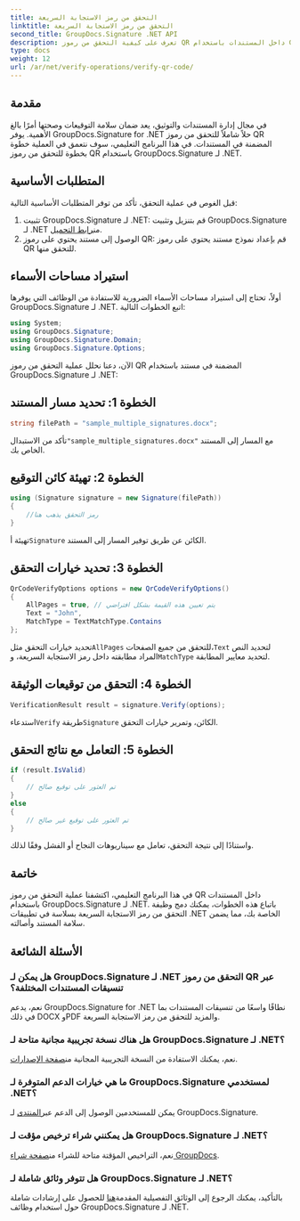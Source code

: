 ```yaml
---
title: التحقق من رمز الاستجابة السريعة
linktitle: التحقق من رمز الاستجابة السريعة
second_title: GroupDocs.Signature .NET API
description: تعرف على كيفية التحقق من رموز QR داخل المستندات باستخدام GroupDocs.Signature لـ .NET. برنامج تعليمي شامل مع دليل خطوة بخطوة.
type: docs
weight: 12
url: /ar/net/verify-operations/verify-qr-code/
---
```

## مقدمة
في مجال إدارة المستندات والتوثيق، يعد ضمان سلامة التوقيعات وصحتها أمرًا بالغ الأهمية. يوفر GroupDocs.Signature for .NET حلاً شاملاً للتحقق من رموز QR المضمنة في المستندات. في هذا البرنامج التعليمي، سوف نتعمق في العملية خطوة بخطوة للتحقق من رموز QR باستخدام GroupDocs.Signature لـ .NET.
## المتطلبات الأساسية
قبل الغوص في عملية التحقق، تأكد من توفر المتطلبات الأساسية التالية:
1.  تثبيت GroupDocs.Signature لـ .NET: قم بتنزيل وتثبيت GroupDocs.Signature لـ .NET من[رابط التحميل](https://releases.groupdocs.com/signature/net/).
2. الوصول إلى مستند يحتوي على رموز QR: قم بإعداد نموذج مستند يحتوي على رموز QR للتحقق منها. 

## استيراد مساحات الأسماء
أولاً، تحتاج إلى استيراد مساحات الأسماء الضرورية للاستفادة من الوظائف التي يوفرها GroupDocs.Signature لـ .NET. اتبع الخطوات التالية:

```csharp
using System;
using GroupDocs.Signature;
using GroupDocs.Signature.Domain;
using GroupDocs.Signature.Options;
```


الآن، دعنا نحلل عملية التحقق من رموز QR المضمنة في مستند باستخدام GroupDocs.Signature لـ .NET:
## الخطوة 1: تحديد مسار المستند
```csharp
string filePath = "sample_multiple_signatures.docx";
```
 تأكد من الاستبدال`"sample_multiple_signatures.docx"` مع المسار إلى المستند الخاص بك.
## الخطوة 2: تهيئة كائن التوقيع
```csharp
using (Signature signature = new Signature(filePath))
{
    //رمز التحقق يذهب هنا
}
```
 تهيئة أ`Signature` الكائن عن طريق توفير المسار إلى المستند.
## الخطوة 3: تحديد خيارات التحقق
```csharp
QrCodeVerifyOptions options = new QrCodeVerifyOptions()
{
    AllPages = true, // يتم تعيين هذه القيمة بشكل افتراضي
    Text = "John",
    MatchType = TextMatchType.Contains
};
```
 تحديد خيارات التحقق مثل`AllPages` للتحقق من جميع الصفحات،`Text` لتحديد النص المراد مطابقته داخل رمز الاستجابة السريعة، و`MatchType` لتحديد معايير المطابقة.
## الخطوة 4: التحقق من توقيعات الوثيقة
```csharp
VerificationResult result = signature.Verify(options);
```
 استدعاء`Verify` طريقة`Signature` الكائن، وتمرير خيارات التحقق.
## الخطوة 5: التعامل مع نتائج التحقق
```csharp
if (result.IsValid)
{
    // تم العثور على توقيع صالح
}
else
{
    // تم العثور على توقيع غير صالح
}
```
واستنادًا إلى نتيجة التحقق، تعامل مع سيناريوهات النجاح أو الفشل وفقًا لذلك.

## خاتمة
في هذا البرنامج التعليمي، اكتشفنا عملية التحقق من رموز QR داخل المستندات باستخدام GroupDocs.Signature لـ .NET. باتباع هذه الخطوات، يمكنك دمج وظيفة التحقق من رمز الاستجابة السريعة بسلاسة في تطبيقات .NET الخاصة بك، مما يضمن سلامة المستند وأصالته.
## الأسئلة الشائعة
### هل يمكن لـ GroupDocs.Signature لـ .NET التحقق من رموز QR عبر تنسيقات المستندات المختلفة؟
نعم، يدعم GroupDocs.Signature for .NET نطاقًا واسعًا من تنسيقات المستندات بما في ذلك DOCX وPDF والمزيد للتحقق من رمز الاستجابة السريعة.
### هل هناك نسخة تجريبية مجانية متاحة لـ GroupDocs.Signature لـ .NET؟
 نعم، يمكنك الاستفادة من النسخة التجريبية المجانية من[صفحة الإصدارات](https://releases.groupdocs.com/).
### ما هي خيارات الدعم المتوفرة لـ GroupDocs.Signature لمستخدمي .NET؟
 يمكن للمستخدمين الوصول إلى الدعم عبر[المنتدى](https://forum.groupdocs.com/c/signature/13) لـ GroupDocs.Signature.
### هل يمكنني شراء ترخيص مؤقت لـ GroupDocs.Signature لـ .NET؟
 نعم، التراخيص المؤقتة متاحة للشراء من[صفحة شراء GroupDocs](https://purchase.groupdocs.com/temporary-license/).
### هل تتوفر وثائق شاملة لـ GroupDocs.Signature لـ .NET؟
 بالتأكيد، يمكنك الرجوع إلى الوثائق التفصيلية المقدمة[هنا](https://reference.groupdocs.com/signature/net/) للحصول على إرشادات شاملة حول استخدام وظائف GroupDocs.Signature لـ .NET.